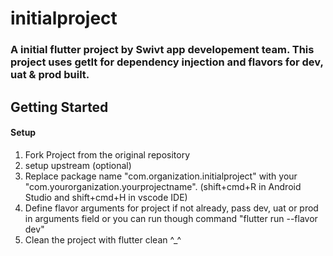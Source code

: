 # initialproject

### A initial flutter project by Swivt app developement team. This project uses getIt for dependency injection and flavors for dev, uat & prod built.

## Getting Started

#### Setup
1) Fork Project from the original repository
2) setup upstream (optional)
3) Replace package name "com.organization.initialproject" with your "com.yourorganization.yourprojectname". (shift+cmd+R in Android Studio and shift+cmd+H in vscode IDE)
4) Define flavor arguments for project if not already, pass dev, uat or prod in arguments field or you can run though command "flutter run --flavor dev" 
5) Clean the project with flutter clean ^_^
